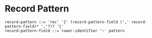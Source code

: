 # Record Pattern

```ebnf
record-pattern ::= 'rec' '{' (record-pattern-field (',' record-pattern-field)* ','?)? '}'
record-pattern-field ::= lower-identifier ':' pattern
```

